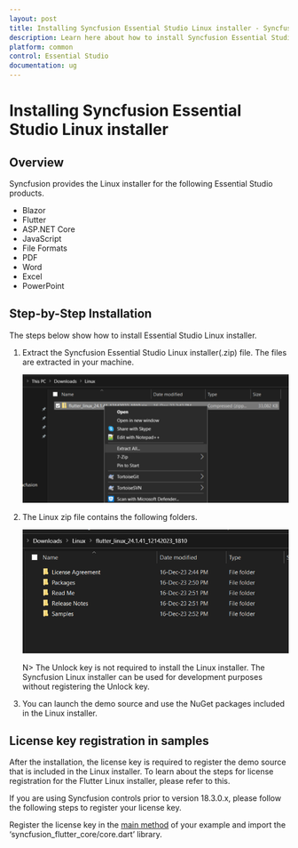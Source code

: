 ```yaml
---
layout: post
title: Installing Syncfusion Essential Studio Linux installer - Syncfusion
description: Learn here about how to install Syncfusion Essential Studio Linux installer after downloading from our Syncfusion website.
platform: common
control: Essential Studio
documentation: ug
---
```


# Installing Syncfusion Essential Studio Linux installer

## Overview

Syncfusion provides the Linux installer for the following Essential Studio products.

* Blazor
* Flutter
* ASP.NET Core
* JavaScript
* File Formats
* PDF
* Word
* Excel
* PowerPoint


## Step-by-Step Installation

The steps below show how to install Essential Studio Linux installer.

1. Extract the Syncfusion Essential Studio Linux installer(.zip) file. The files are extracted in your machine.

   ![Welcome wizard](images/Linux_Installer1.png)
   

2. The Linux zip file contains the following folders.

   ![License Agreement](images/Linux_Installer2.png)   
   
   N> The Unlock key is not required to install the Linux installer. The Syncfusion Linux installer can be used for development purposes without registering the Unlock key.


4. You can launch the demo source and use the NuGet packages included in the Linux installer.

## License key registration in samples

After the installation, the license key is required to register the demo source that is included in the Linux installer. To learn about the steps for license registration for the Flutter Linux installer, please refer to this.

If you are using Syncfusion controls prior to version 18.3.0.x, please follow the following steps to register your license key.

Register the license key in the [main method](https://help.syncfusion.com/flutter/licensing/overview) of your example and import the ‘syncfusion_flutter_core/core.dart’ library.